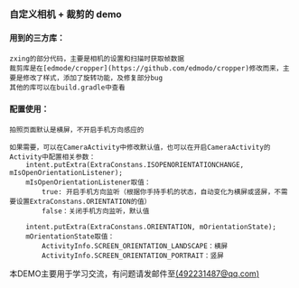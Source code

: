 ### 自定义相机 + 裁剪的 demo

#### 用到的三方库：
    zxing的部分代码，主要是相机的设置和扫描时获取帧数据
    裁剪库是在[edmode/cropper](https://github.com/edmodo/cropper)修改而来，主要是修改了样式，添加了旋转功能，及修复部分bug
    其他的库可以在build.gradle中查看

#### 配置使用：
    拍照页面默认是横屏，不开启手机方向感应的

    如果需要，可以在CameraActivity中修改默认值，也可以在开启CameraActivity的Activity中配置相关参数：
        intent.putExtra(ExtraConstans.ISOPENORIENTATIONCHANGE, mIsOpenOrientationListener);
        mIsOpenOrientationListener取值：
            true: 开启手机方向监听（根据你手持手机的状态，自动变化为横屏或竖屏，不需要设置ExtraConstans.ORIENTATION的值）
            false：关闭手机方向监听，默认值

        intent.putExtra(ExtraConstans.ORIENTATION, mOrientationState);
        mOrientationState取值：
            ActivityInfo.SCREEN_ORIENTATION_LANDSCAPE：横屏
            ActivityInfo.SCREEN_ORIENTATION_PORTRAIT：竖屏

本DEMO主要用于学习交流，有问题请发邮件至[(492231487@qq.com)](mailto:492231487@qq.com)
